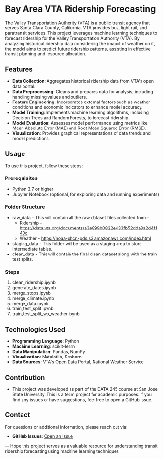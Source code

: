 # Bay Area VTA Ridership Forecasting
The Valley Transportation Authority (VTA) is a public transit agency that serves Santa Clara County, California. VTA provides bus, light rail, and paratransit services.
This project leverages machine learning techniques to forecast ridership for the Valley Transportation Authority (VTA). By analyzing historical ridership data considering the imapct of weather on it, the model aims to predict future ridership patterns, assisting in effective transit planning and resource allocation.

## Features

- **Data Collection**: Aggregates historical ridership data from VTA's open data portal.
- **Data Preprocessing**: Cleans and prepares data for analysis, including handling missing values and outliers.
- **Feature Engineering**: Incorporates external factors such as weather conditions and economic indicators to enhance model accuracy.
- **Model Training**: Implements machine learning algorithms, including Decision Trees and Random Forests, to forecast ridership.
- **Model Evaluation**: Assesses model performance using metrics like Mean Absolute Error (MAE) and Root Mean Squared Error (RMSE).
- **Visualization**: Provides graphical representations of data trends and model predictions.

## Usage

To use this project, follow these steps:

### Prerequisites

- Python 3.7 or higher
- Jupyter Notebook (optional, for exploring data and running experiments)

### Folder Structure
- raw_data - This will contain all the raw dataset files collected from -
    - Ridership - https://data.vta.org/documents/a3e899b0822e433fb52dda8a2d4f140c
    - Weather - https://noaa-ghcn-pds.s3.amazonaws.com/index.html
- staging_data - This folder will be used as a staging area to store intermediate tables.
- clean_data - This will contain the final clean dataset along with the train test splits.

### Steps
1. clean_ridership.ipynb
2. generate_dates.ipynb
3. merge_stops.ipynb
4. merge_climate.ipynb
5. merge_data.ipynb
6. train_test_split.ipynb
7. train_test_split_wo_weather.ipynb

## Technologies Used
- **Programming Language**: Python
- **Machine Learning**: scikit-learn
- **Data Manipulation**: Pandas, NumPy
- **Visualization**: Matplotlib, Seaborn
- **Data Sources**: VTA's Open Data Portal, National Weather Service

## Contribution
- This project was developed as part of the DATA 245 course at San Jose State University. This is a team project for academic purposes. If you find any issues or have suggestions, feel free to open a GitHub issue.

  
## Contact

For questions or additional information, please reach out via:
- **GitHub Issues**: [Open an Issue](https://github.com/svarshneysjsu/VTA-Ridership-Forecast/issues)

--
Hope this project serves as a valuable resource for understanding transit ridership forecasting using machine learning techniques
